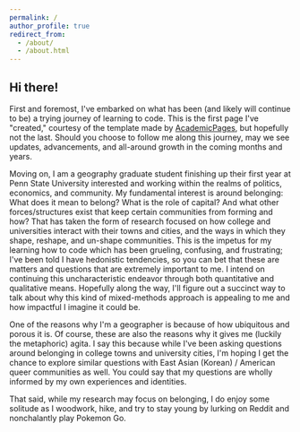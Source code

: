 ```yaml
---
permalink: /
author_profile: true
redirect_from: 
  - /about/
  - /about.html
---
```


Hi there!
---
First and foremost, I've embarked on what has been (and likely will continue to be) a trying journey of learning to code. This is the first page I've "created," courtesy of the template made by [AcademicPages](https://github.com/academicpages/academicpages.github.io), but hopefully not the last. Should you choose to follow me along this journey, may we see updates, advancements, and all-around growth in the coming months and years.

Moving on, I am a geography graduate student finishing up their first year at Penn State University interested and working within the realms of politics, economics, and community. My fundamental interest is around belonging: What does it mean to belong? What is the role of capital? And what other forces/structures exist that keep certain communities from forming and how? That has taken the form of research focused on how college and universities interact with their towns and cities, and the ways in which they shape, reshape, and un-shape communities. This is the impetus for my learning how to code which has been grueling, confusing, and frustrating; I've been told I have hedonistic tendencies, so you can bet that these are matters and questions that are extremely important to me. I intend on continuing this uncharacteristic endeavor through both quantitative and qualitative means. Hopefully along the way, I'll figure out a succinct way to talk about why this kind of mixed-methods approach is appealing to me and how impactful I imagine it could be. 

One of the reasons why I'm a geographer is because of how ubiquitous and porous it is. Of course, these are also the reasons why it gives me (luckily the metaphoric) agita. I say this because while I've been asking questions around belonging in college towns and university cities, I'm hoping I get the chance to explore similar questions with East Asian (Korean) / American queer communities as well. You could say that my questions are wholly informed by my own experiences and identities. 

That said, while my research may focus on belonging, I do enjoy some solitude as I woodwork, hike, and try to stay young by lurking on Reddit and nonchalantly play Pokemon Go. 
